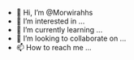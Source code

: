 - 👋 Hi, I’m @Morwirahhs
- 👀 I’m interested in ...
- 🌱 I’m currently learning ...
- 💞️ I’m looking to collaborate on ...
- 📫 How to reach me ...

<!---
Morwirahhs/Morwirahhs is a ✨ special ✨ repository because its `README.md` (this file) appears on your GitHub profile.
You can click the Preview link to take a look at your changes.
--->
